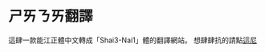 # ㄕㄞㄋㄞ翻譯
這肆一款能江正體中文轉成「Shai3-Nai1」體的翻譯網站。
想肆肆抗的請點[這尼](https://shawnlin0201.github.io/shai3-nai1-translator/)
